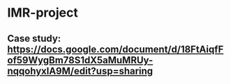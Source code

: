 # IMR-project
## Case study: https://docs.google.com/document/d/18FtAiqfFof59WygBm78S1dX5aMuMRUy-nqqohyxlA9M/edit?usp=sharing
